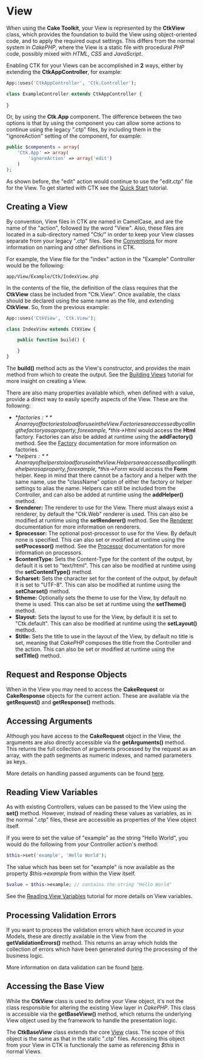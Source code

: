 View
====

When using the **Cake Toolkit**, your View is represented by the **CtkView** class, which provides the foundation to build the View using object-oriented code, and to apply the required ouput settings. This differs from the normal system in *CakePHP*, where the View is a static file with procedural *PHP* code, possibly mixed with *HTML*, *CSS* and *JavaScript*.

Enabling CTK for your Views can be accomplished in **2** ways, either by extending the **CtkAppController**, for example:

```php
App::uses('CtkAppController', 'Ctk.Controller');

class ExampleController extends CtkAppController {
	
}
```

Or, by using the **Ctk.App** component. The difference between the two options is that by using the component you can allow some actions to continue using the legacy ".ctp" files, by including them in the "ignoreAction" setting of the component, for example:

```php
public $components = array(
	'Ctk.App' => array(
		'ignoreAction' => array('edit')
	)
);
```

As shown before, the "edit" action would continue to use the "edit.ctp" file for the View. To get started with CTK see the [Quick Start](../Tutorials/Quick-Start.md) tutorial.

Creating a View
---------------

By convention, View files in CTK are named in CamelCase, and are the name of the "action", followed by the word "View". Also, these files are located in a sub-directory named "Ctk/" in order to keep your View classes separate from your legacy ".ctp" files. See the [Conventions](Conventions.md) for more information on naming and other definitions in CTK.

For example, the View file for the "index" action in the "Example" Controller would be the following:

```
app/View/Example/Ctk/IndexView.php
```

In the contents of the file, the definition of the class requires that the **CtkView** class be included from "Ctk.View". Once available, the class should be declared using the same name as the file, and extending **CtkView**. So, from the previous example:

```php
App::uses('CtkView', 'Ctk.View');

class IndexView extends CtkView {

	public function build() {

	}
}
```

The **build()** method acts as the View's constructor, and provides the main method from which to create the output. See the [Building Views](../Tutorials/Building-Views.md) tutorial for more insight on creating a View.

There are also many properties available which, when defined with a value, provide a direct way to easily specify aspects of the View. These are the following:

* **$factories:** An array of factories to load for use in the View. Factories are accessed by calling the factory as a property, for example, *$this->Html* would access the **Html** factory. Factories can also be added at runtime using the **addFactory()** method. See the [Factory](Factory.md) documentation for more information on factories.
* **$helpers:** An array of helpers to load for use in the View. Helpers are accessed by calling the helper as a property, for example, *$this->Form* would access the **Form** helper. Keep in mind that there cannot be a factory and a helper with the same name, use the "className" option of either the factory or helper settings to alias the name. Helpers can still be included from the Controller, and can also be added at runtime using the **addHelper()** method.
* **$renderer:** The renderer to use for the View. There must always exist a renderer, by default the "Ctk.Web" renderer is used. This can also be modified at runtime using the **setRenderer()** method. See the [Renderer](Renderer.md) documentation for more information on renderers.
* **$processor:** The optional post-processor to use for the View. By default none is specified. This can also set or modified at runtime using the **setProcessor()** method. See the [Processor](Processor.md) documentation for more information on processors.
* **$contentType:** Sets the Content-Type for the content of the output, by default it is set to "text/html". This can also be modified at runtime using the **setContentType()** method.
* **$charset:** Sets the character set for the content of the output, by default it is set to "UTF-8". This can also be modified at runtime using the **setCharset()** method.
* **$theme:** Optionally sets the theme to use for the View, by default no theme is used. This can also be set at runtime using the **setTheme()** method.
* **$layout:** Sets the layout to use for the View, by default it is set to "Ctk.default". This can also be modified at runtime using the **setLayout()** method.
* **$title:** Sets the title to use in the layout of the View, by default no title is set, meaning that *CakePHP* composes the title from the Controller and the action. This can also be set or modified at runtime using the **setTitle()** method.

Request and Response Objects
----------------------------

When in the View you may need to access the **CakeRequest** or **CakeResponse** objects for the current action. These are available via the **getRequest()** and **getResponse()** methods.

Accessing Arguments
-------------------

Although you have access to the **CakeRequest** object in the View, the arguments are also directly accessible via the **getArguments()** method. This returns the full collection of arguments processed by the request as an array, with the path segments as numeric indexes, and named parameters as keys.

More details on handling passed arguments can be found [here](http://book.cakephp.org/2.0/en/development/routing.html#passed-arguments).

Reading View Variables
----------------------

As with existing Controllers, values can be passed to the View using the **set()** method. However, instead of reading these values as variables, as in the normal ".ctp" files, these are accessible as properties of the View object itself.

If you were to set the value of "example" as the string "Hello World", you would do the following from your Controller action's method:

```php
$this->set('example', 'Hello World');
```

The value which has been set for "example" is now available as the property *$this->example* from within the View itself.

```php
$value = $this->example; // contains the string "Hello World"
```

See the [Reading View Variables](../Tutorials/Reading-View-Variables.md) tutorial for more details on View variables.

Processing Validation Errors
----------------------------

If you want to process the validation errors which have occured in your Models, these are directly available in the View from the **getValidationErrors()** method. This returns an array which holds the collection of errors which have been generated during the processing of the business logic.

More information on data validation can be found [here](http://book.cakephp.org/2.0/en/models/data-validation.html).

Accessing the Base View
-----------------------

While the **CtkView** class is used to define your View object, it's not the class responsible for altering the existing View layer in *CakePHP*. This class is accessible via the **getBaseView()** method, which returns the underlying View object used by the framework to handle the presentation logic.

The **CtkBaseView** class extends the core [View](http://book.cakephp.org/2.0/en/views.html#view-api) class. The scope of this object is the same as that in the static ".ctp" files. Accessing this object from your View in CTK is functionaly the same as referencing *$this* in normal Views.

